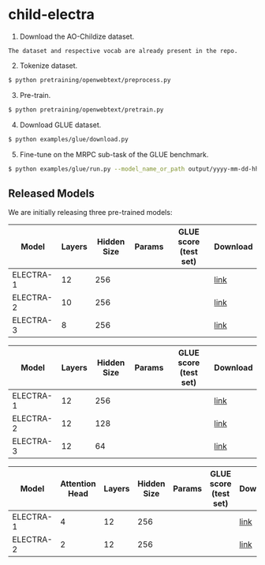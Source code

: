 # child-electra


1. Download the AO-Childize dataset.

``` 
The dataset and respective vocab are already present in the repo.
```

2. Tokenize dataset.

```bash
$ python pretraining/openwebtext/preprocess.py
```

3. Pre-train.

```bash
$ python pretraining/openwebtext/pretrain.py
```

4. Download GLUE dataset.

```bash
$ python examples/glue/download.py 
```

5. Fine-tune on the MRPC sub-task of the GLUE benchmark.

```bash
$ python examples/glue/run.py --model_name_or_path output/yyyy-mm-dd-hh-mm-ss/ckpt/200000
```


## Released Models

We are initially releasing three pre-trained models:

| Model | Layers | Hidden Size | Params | GLUE score (test set) | Download |
| --- | --- | --- | --- | ---  | --- |
| ELECTRA-1 | 12 | 256 |  |  | [link]() |
| ELECTRA-2 | 10 | 256 |  |  | [link]() |
| ELECTRA-3 |  8 | 256 |  |   | [link]() |


| Model | Layers | Hidden Size | Params | GLUE score (test set) | Download |
| --- | --- | --- | --- | ---  | --- |
| ELECTRA-1 | 12 | 256 |  |  | [link]() |
| ELECTRA-2 | 12 | 128 |  |  | [link]() |
| ELECTRA-3 |  12| 64 |  |   | [link]() |


| Model | Attention Head | Layers | Hidden Size | Params | GLUE score (test set) | Download |
| --- | --- | --- | --- | --- | ---  | --- |
| ELECTRA-1 |4 | 12 | 256 |  |  | [link]() |
| ELECTRA-2 | 2|12 | 256 |  |  | [link]() |

